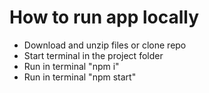 # How to run app locally

- Download and unzip files or clone repo
- Start terminal in the project folder
- Run in terminal "npm i"
- Run in terminal "npm start"
